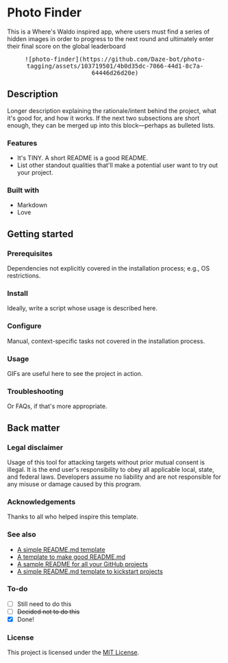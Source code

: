 # Photo Finder

This is a Where's Waldo inspired app, where users must find a series of hidden images in order to progress to the next round and ultimately enter their final score on the global leaderboard

<div align="center">
  <kbd>
    ![photo-finder](https://github.com/Daze-bot/photo-tagging/assets/103719501/4b0d35dc-7066-44d1-8c7a-64446d26d20e)
  </kbd>
</div>

## Description

Longer description explaining the rationale/intent behind the project, what it's good for, and how it works. If the next two subsections are short enough, they can be merged up into this block—perhaps as bulleted lists.

### Features

- It's TINY. A short README is a good README.
- List other standout qualities that'll make a potential user want to try out your project.

### Built with

- Markdown
- Love

## Getting started

### Prerequisites

Dependencies not explicitly covered in the installation process; e.g., OS restrictions.

### Install

Ideally, write a script whose usage is described here.

### Configure

Manual, context-specific tasks not covered in the installation process.

### Usage

GIFs are useful here to see the project in action.

### Troubleshooting

Or FAQs, if that's more appropriate.

## Back matter

### Legal disclaimer

Usage of this tool for attacking targets without prior mutual consent is illegal. It is the end user's responsibility to obey all applicable local, state, and federal laws. Developers assume no liability and are not responsible for any misuse or damage caused by this program.

### Acknowledgements

Thanks to all who helped inspire this template.

### See also

- [A simple README.md template](https://gist.github.com/DomPizzie/7a5ff55ffa9081f2de27c315f5018afc)
- [A template to make good README.md](https://gist.github.com/PurpleBooth/109311bb0361f32d87a2)
- [A sample README for all your GitHub projects](https://gist.github.com/fvcproductions/1bfc2d4aecb01a834b46)
- [A simple README.md template to kickstart projects](https://github.com/me-and-company/readme-template)

### To-do

- [ ] Still need to do this
- [ ] ~~Decided not to do this~~
- [x] Done!

### License

This project is licensed under the [MIT License](LICENSE.md).
